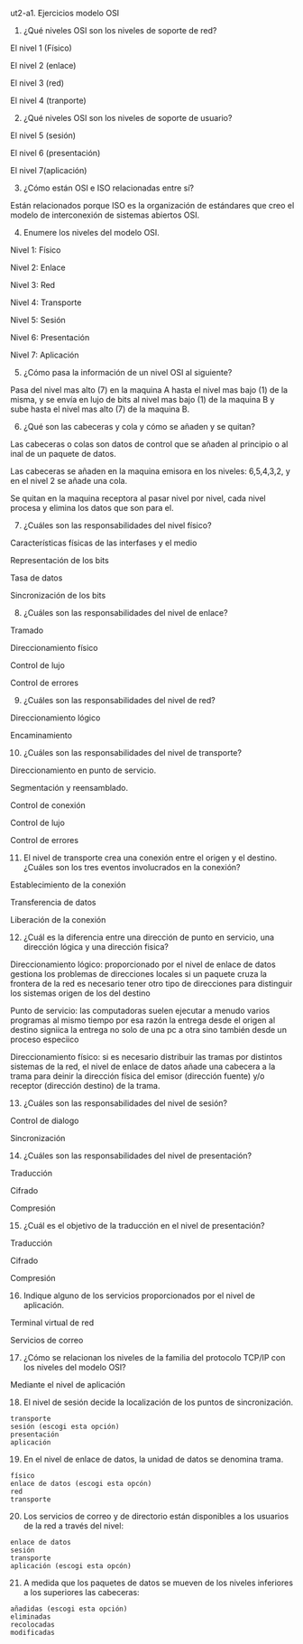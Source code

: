 ut2-a1. Ejercicios modelo OSI

   1. ¿Qué niveles OSI son los niveles de soporte de red? 
    
El nivel 1 (Físico)

El nivel 2 (enlace)

El nivel 3 (red)

El nivel 4 (tranporte)

   2. ¿Qué niveles OSI son los niveles de soporte de usuario? 

El nivel 5 (sesión)

El nivel 6 (presentación) 

El nivel 7(aplicación)

   3. ¿Cómo están OSI e ISO relacionadas entre sí? 

Están relacionados porque ISO es la organización de estándares
que creo el modelo de interconexión de sistemas abiertos OSI.

   4. Enumere los niveles del modelo OSI.

Nivel 1: Físico

Nivel 2: Enlace

Nivel 3: Red

Nivel 4: Transporte

Nivel 5: Sesión

Nivel 6: Presentación

Nivel 7: Aplicación

   5. ¿Cómo pasa la información de un nivel OSI al siguiente? 

Pasa del nivel mas alto (7) en la maquina A hasta el nivel mas
bajo (1) de la misma, y se envía en lujo de bits al nivel mas bajo
(1) de la maquina B y sube hasta el nivel mas alto (7) de la
maquina B.

   6. ¿Qué son las cabeceras y cola y cómo se añaden y se quitan? 

Las cabeceras o colas son datos de control que se añaden al
principio o al inal de un paquete de datos.

Las cabeceras se añaden en la maquina emisora en los niveles:
6,5,4,3,2, y en el nivel 2 se añade una cola.

Se quitan en la maquina receptora al pasar nivel por nivel, cada
nivel procesa y elimina los datos que son para el.

   7. ¿Cuáles son las responsabilidades del nivel físico? 

Características físicas de las interfases y el medio

Representación de los bits

Tasa de datos

Sincronización de los bits


   8. ¿Cuáles son las responsabilidades del nivel de enlace? 

Tramado

Direccionamiento físico

Control de lujo

Control de errores


   9. ¿Cuáles son las responsabilidades del nivel de red? 

 Direccionamiento lógico

Encaminamiento

   10. ¿Cuáles son las responsabilidades del nivel de transporte? 


 Direccionamiento en punto de servicio.

Segmentación y reensamblado.

Control de conexión

Control de lujo

Control de errores

   11. El nivel de transporte crea una conexión entre el origen y el destino. ¿Cuáles son los tres eventos involucrados en la conexión? 
   
Establecimiento de la conexión

Transferencia de datos

Liberación de la conexión

   12. ¿Cuál es la diferencia entre una dirección de punto en servicio, una dirección lógica y una dirección fisica? 
  
Direccionamiento lógico: proporcionado por el nivel de enlace de datos gestiona los problemas de direcciones locales si un paquete cruza la frontera
de la red es necesario tener otro tipo de direcciones para
distinguir los sistemas origen de los del destino

Punto de servicio: las computadoras suelen ejecutar a
menudo varios programas al mismo tiempo por esa razón la
entrega desde el origen al destino signiica la entrega no solo de
una pc a otra sino también desde un proceso especiico

Direccionamiento físico: si es necesario distribuir las tramas
por distintos sistemas de la red, el nivel de enlace de datos
añade una cabecera a la trama para deinir la dirección física del
emisor (dirección fuente) y/o receptor (dirección destino) de la
trama.

  13. ¿Cuáles son las responsabilidades del nivel de sesión? 

Control de dialogo

Sincronización

  14. ¿Cuáles son las responsabilidades del nivel de presentación? 

Traducción

Cifrado

Compresión
    
  15. ¿Cuál es el objetivo de la traducción en el nivel de presentación? 

Traducción

Cifrado

Compresión

  16. Indique alguno de los servicios proporcionados por el nivel de aplicación.

Terminal virtual de red

Servicios de correo

  17.  ¿Cómo se relacionan los niveles de la familia del protocolo TCP/IP con los niveles del modelo OSI?

Mediante el nivel de aplicación

  18. El nivel de sesión decide la localización de los puntos de sincronización. 

    transporte
    sesión (escogi esta opción)
    presentación
    aplicación

  19. En el nivel de enlace de datos, la unidad de datos se denomina trama.

    físico
    enlace de datos (escogi esta opcón)
    red
    transporte

 20. Los servicios de correo y de directorio están disponibles a los usuarios de la red a través del nivel:

    enlace de datos
    sesión
    transporte
    aplicación (escogi esta opcón)

 21. A medida que los paquetes de datos se mueven  de los niveles inferiores a los superiores las cabeceras:

    añadidas (escogi esta opción)
    eliminadas
    recolocadas
    modificadas



